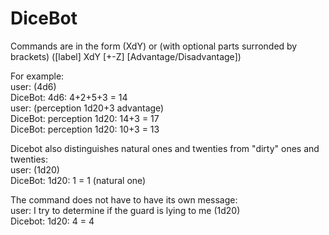 # DiceBot

Commands are in the form (XdY) or (with optional parts surronded by brackets) ([label] XdY [+-Z] [Advantage/Disadvantage])

For example: <br/>
user: (4d6)<br/>
DiceBot: 4d6: 4+2+5+3 = 14<br/>
user: (perception 1d20+3 advantage)<br/>
DiceBot: perception 1d20: 14+3 = 17<br/>
DiceBot: perception 1d20: 10+3 = 13<br/>

Dicebot also distinguishes natural ones and twenties from "dirty" ones and twenties:<br/>
user: (1d20)<br/>
DiceBot: 1d20: 1 = 1 (natural one)<br/>

The command does not have to have its own message:<br/>
user: I try to determine if the guard is lying to me (1d20)<br/>
Dicebot: 1d20: 4 = 4<br/>